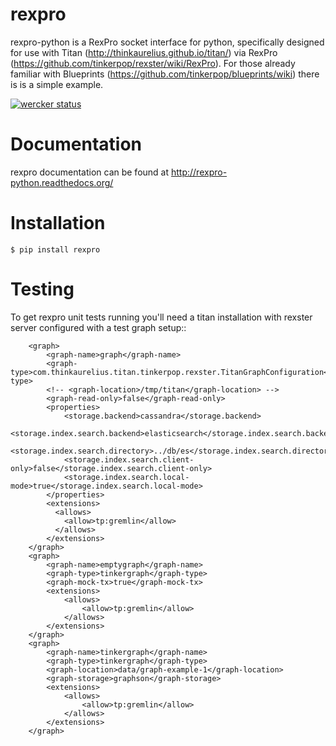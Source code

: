 rexpro
======

rexpro-python is a RexPro socket interface for python, specifically designed for use with Titan
(http://thinkaurelius.github.io/titan/) via RexPro (https://github.com/tinkerpop/rexster/wiki/RexPro).
For those already familiar with Blueprints (https://github.com/tinkerpop/blueprints/wiki) there is is a simple example.


[![wercker status](https://app.wercker.com/status/6a2160385debe13745f2ff3eec734dac/m/master "wercker status")](https://app.wercker.com/project/bykey/6a2160385debe13745f2ff3eec734dac)


Documentation
=============

rexpro documentation can be found at http://rexpro-python.readthedocs.org/

Installation
============

``$ pip install rexpro``

Testing
=======

To get rexpro unit tests running you'll need a titan installation with rexster server configured with a test graph setup::

        <graph>
            <graph-name>graph</graph-name>
            <graph-type>com.thinkaurelius.titan.tinkerpop.rexster.TitanGraphConfiguration</graph-type>
            <!-- <graph-location>/tmp/titan</graph-location> -->
            <graph-read-only>false</graph-read-only>
            <properties>
                <storage.backend>cassandra</storage.backend>
                <storage.index.search.backend>elasticsearch</storage.index.search.backend>
                <storage.index.search.directory>../db/es</storage.index.search.directory>
                <storage.index.search.client-only>false</storage.index.search.client-only>
                <storage.index.search.local-mode>true</storage.index.search.local-mode>
            </properties>
            <extensions>
              <allows>
                <allow>tp:gremlin</allow>
              </allows>
            </extensions>
        </graph>
        <graph>
            <graph-name>emptygraph</graph-name>
            <graph-type>tinkergraph</graph-type>
            <graph-mock-tx>true</graph-mock-tx>
            <extensions>
                <allows>
                    <allow>tp:gremlin</allow>
                </allows>
            </extensions>
        </graph>
        <graph>
            <graph-name>tinkergraph</graph-name>
            <graph-type>tinkergraph</graph-type>
            <graph-location>data/graph-example-1</graph-location>
            <graph-storage>graphson</graph-storage>
            <extensions>
                <allows>
                    <allow>tp:gremlin</allow>
                </allows>
            </extensions>
        </graph>

